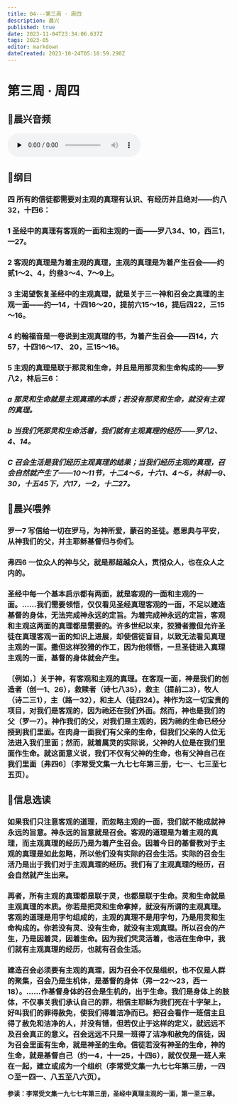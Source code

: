 ```yaml
---
title: 04---第三周 · 周四
description: 晨兴
published: true
date: 2023-11-04T23:34:06.637Z
tags: 2023-05
editor: markdown
dateCreated: 2023-10-24T05:10:59.290Z
---
```


# 第三周 · 周四
## 🎵晨兴音频
<audio id="audio" controls="" preload="none">
      <source id="mp3" src="/2023-05/week3/week3day4.mp3">
</audio>

## 📖纲目

### 四  所有的信徒都需要对主观的真理有认识、有经历并且绝对——约八32，十四6：

### 1  圣经中的真理有客观的一面和主观的一面——罗八34、10，西三1，一27。

### 2  客观的真理是为着主观的真理，主观的真理是为着产生召会——约贰1～2、4，约叁3～4、7～9上。

### 3  主渴望恢复圣经中的主观真理，就是关于三一神和召会之真理的主观一面——约—14，十四16～20，提前六15～16，提后四22，三15～16。

### 4  约翰福音是一卷说到主观真理的书，为着产生召会——四14，六57，十四16～17、 20，三15～16。

### 5  主观的真理是联于那灵和生命，并且是用那灵和生命构成的——罗八2，林后三6：

### *a  那灵和生命就是主观真理的本质；若没有那灵和生命，就没有主观的真理。*

### *b  当我们凭那灵和生命活着，我们就有主观真理的经历——罗八2、4、14。*

### *C  召会生活是我们经历主观真理的结果；当我们经历主观的真理，召会自然就产生了——10～11节，十二4～5，十六1、4～5，林前一9、30，十五45下，六17，一2，十二27。*

## 📖晨兴喂养

### **罗一7    写信给一切在罗马，为神所爱，蒙召的圣徒。愿恩典与平安，从神我们的父，并主耶稣基督归与你们。**

### **弗四6    一位众人的神与父，就是那超越众人，贯彻众人，也在众人之内的。**

### 圣经中每一个基本启示都有两面，就是客观的一面和主观的一面。……我们需要领悟，仅仅看见圣经真理客观的一面，不足以建造基督的身体，无法完成神永远的定旨。为着完成神永远的定旨，客观和主观这两面的真理都是需要的。许多世纪以来，狡猾者撒但允许圣徒在真理客观一面的知识上进展，却使信徒盲目，以致无法看见真理主观的一面。撒但这样狡猾的作工，因为他领悟，一旦圣徒进入真理主观的一面，基督的身体就会产生。

### 〔例如，〕关于神，有客观和主观的真理。在客观一面，神是我们的创造者（创一1、26），救赎者（诗七八35），救主（提前二3），牧人（诗二三1），主（路一32），和主人（徒四24）。神作为这一切宝贵的项目，对我们是客观的，因为祂还在我们外面。然而，神也是我们的父（罗一7）。神作我们的父，对我们是主观的，因为祂的生命已经分授到我们里面。在肉身一面我们有父亲的生命，但我们父亲的人位无法进入我们里面；然而，就着属灵的实际说，父神的人位是在我们里面作生命。就这面意义说，我们不仅有父神的生命，也有父神自己在我们里面〔弗四6〕（李常受文集一九七七年第三册，七一、七三至七五页）。

## 📖信息选读

### 如果我们只注意客观的道理，而忽略主观的一面，我们就不能成就神永远的旨意。神永远的旨意就是召会。客观的道理是为着主观的真理，而主观真理的经历乃是为着产生召会。因着今日的基督教对于主观的真理是如此忽略，所以他们没有实际的召会生活。实际的召会生活乃是出于我们对于主观真理的经历。我们有了主观真理的经历，召会自然就产生出来。

### 再者，所有主观的真理都是联于灵，也都是联于生命。灵和生命就是主观真理的本质。你若是把灵和生命拿掉，就没有所谓的主观真理。客观的道理是用字句组成的，主观的真理不是用字句，乃是用灵和生命构成的。你若没有灵、没有生命，就没有主观真理。所以召会的产生，乃是因着灵，因着生命。因为我们凭灵活着，也活在生命中，我们就有主观真理的经历，也就有召会生活。

### 建造召会必须要有主观的真理，因为召会不仅是组织，也不仅是人群的聚集，召会乃是生机体，是基督的身体（弗一22～23，西一18）。……作基督身体的召会是生机的，出于生命。我们是身体上的肢体，不仅事关我们承认自己的罪，相信主耶稣为我们死在十字架上，好叫我们的罪得赦免，使我们得着洁净而已。把召会看作一班信主且得了赦免和洁净的人，并没有错，但若仅止于这样的定义，就远远不及召会真正的意义。召会远远不只是一班得了洁净和赦免的信徒，因为召会里面有生命，就是神圣的生命。信徒若没有神圣的生命，神的生命，就是基督自己（约一4，十一25，十四6），就仅仅是一班人来在一起，建立或成为一个组织（李常受文集一九七七年第三册，一四○至一四一、八五至八六页）。

**参读：李常受文集一九七七年第三册，圣经中真理主观的一面，第一至三章。**
<!-- Google tag (gtag.js) -->
<script async src="https://www.googletagmanager.com/gtag/js?id=G-1P8709Z16T"></script>
<script>
  window.dataLayer = window.dataLayer || [];
  function gtag(){dataLayer.push(arguments);}
  gtag('js', new Date());

  gtag('config', 'G-1P8709Z16T');
</script>

